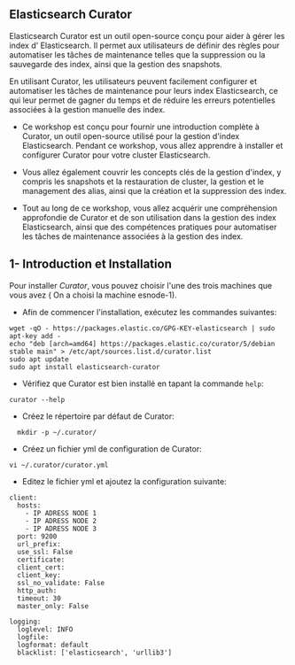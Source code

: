## Elasticsearch Curator

Elasticsearch Curator est un outil open-source conçu pour aider à gérer les index d' Elasticsearch. Il permet aux utilisateurs de définir des règles pour automatiser les tâches de maintenance telles que la suppression ou la sauvegarde des index, ainsi que la gestion des snapshots. 

En utilisant Curator, les utilisateurs peuvent facilement configurer et automatiser les tâches de maintenance pour leurs index Elasticsearch, ce qui leur permet de gagner du temps et de réduire les erreurs potentielles associées à la gestion manuelle des index.

- Ce workshop est conçu pour fournir une introduction complète à Curator, un outil open-source utilisé pour la gestion d'index Elasticsearch. Pendant ce workshop, vous allez apprendre à installer et configurer Curator pour votre cluster Elasticsearch. 

- Vous allez également couvrir les concepts clés de la gestion d'index, y compris les snapshots et la restauration de cluster, la gestion et le management des alias, ainsi que la création et la suppression des index. 

- Tout au long de ce workshop, vous allez acquérir une compréhension approfondie de Curator et de son utilisation dans la gestion des index Elasticsearch, ainsi que des compétences pratiques pour automatiser les tâches de maintenance associées à la gestion des index.

## 1- Introduction et Installation

Pour installer *Curator*, vous pouvez choisir l'une des trois machines que vous avez ( On a choisi la machine esnode-1).

- Afin de commencer l'installation, exécutez les commandes suivantes:

```
wget -qO - https://packages.elastic.co/GPG-KEY-elasticsearch | sudo apt-key add -
echo "deb [arch=amd64] https://packages.elastic.co/curator/5/debian stable main" > /etc/apt/sources.list.d/curator.list
sudo apt update
sudo apt install elasticsearch-curator
```

- Vérifiez que Curator est bien installé en tapant la commande `help`:

```
curator --help
```
- Créez le répertoire par défaut de Curator:
```
  mkdir -p ~/.curator/
```

- Créez un fichier yml de configuration de Curator:

```
vi ~/.curator/curator.yml
```
- Editez le fichier yml et ajoutez la configuration suivante:
```
client:
  hosts:
    - IP ADRESS NODE 1
    - IP ADRESS NODE 2
    - IP ADRESS NODE 3
  port: 9200
  url_prefix:
  use_ssl: False
  certificate:
  client_cert:
  client_key:
  ssl_no_validate: False
  http_auth:
  timeout: 30
  master_only: False

logging:
  loglevel: INFO
  logfile:
  logformat: default
  blacklist: ['elasticsearch', 'urllib3']

```


